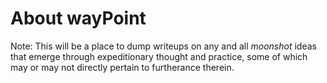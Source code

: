 About wayPoint
==============

Note: This will be a place to dump writeups on any and all *moonshot* ideas that emerge through expeditionary thought and practice, some of which may or may not directly pertain to furtherance therein.
